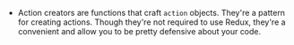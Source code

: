 - Action creators are functions that craft `action` objects. They're a pattern for creating actions. Though they're not required to use Redux, they're a convenient and allow you to be pretty defensive about your code.
